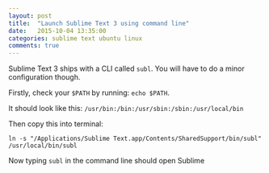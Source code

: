 ```yaml
---
layout: post
title:  "Launch Sublime Text 3 using command line"
date:   2015-10-04 13:35:00
categories: sublime text ubuntu linux
comments: true
---
```


Sublime Text 3 ships with a CLI called `subl`. You will have to do a minor configuration though.

Firstly, check your `$PATH` by running: `echo $PATH`. 

It should look like this:
`/usr/bin:/bin:/usr/sbin:/sbin:/usr/local/bin`

Then copy this into terminal:

`ln -s "/Applications/Sublime Text.app/Contents/SharedSupport/bin/subl" /usr/local/bin/subl`

Now typing `subl` in the command line should open Sublime
